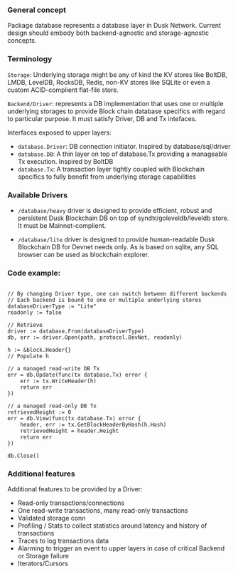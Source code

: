 ### General concept
Package database represents a database layer in Dusk Network. Current design should embody both backend-agnostic and storage-agnostic concepts.

###  Terminology

`Storage`: Underlying storage might be any of kind the KV stores like BoltDB, LMDB, LevelDB, RocksDB, Redis, non-KV stores like SQLite or even a custom ACID-complient flat-file store.

`Backend/Driver`: represents a DB implementation that uses one or multiple underlying storages to provide Block chain database specifics with regard to particular purpose. It must satisfy Driver, DB and Tx intefaces.

Interfaces exposed to upper layers:

- `database.Driver`: DB connection initiator. Inspired by database/sql/driver
- `database.DB`: A thin layer on top of database.Tx providing a manageable Tx execution. Inspired by BoltDB
- `database.Tx`: A transaction layer tightly coupled with Blockchain specifics to fully benefit from underlying storage capabilities


### Available Drivers

- `/database/heavy` driver is designed to provide efficient, robust and persistent Dusk Blockchain DB on top of syndtr/goleveldb/leveldb store. It must be Mainnet-complient.

- `/database/lite` driver is designed to provide human-readable Dusk Blockchain DB for Devnet needs only. As is based on sqlite, any SQL browser can be used as blockchain explorer.

### Code example:

```

// By changing Driver type, one can switch between different backends
// Each backend is bound to one or multiple underlying stores
databaseDriverType := "Lite"
readonly := false

// Retrieve
driver := database.From(databaseDriverType)
db, err := driver.Open(path, protocol.DevNet, readonly)

h := &block.Header{}
// Populate h

// a managed read-write DB Tx
err = db.Update(func(tx database.Tx) error {
	err := tx.WriteHeader(h)
	return err
})

// a managed read-only DB Tx
retrievedHeight := 0
err = db.View(func(tx database.Tx) error {
	header, err := tx.GetBlockHeaderByHash(h.Hash)
	retrievedHeight = header.Height
	return err
})

db.Close()

```

### Additional features

Additional features to be provided by a Driver:

- Read-only transactions/connections
- One read-write transactions, many read-only transactions
- Validated storage conn
- Profiling / Stats to collect statistics around latency and history of transactions
- Traces to log transactions data
- Alarming to trigger an event to upper layers in case of critical Backend or Storage failure
- Iterators/Cursors
